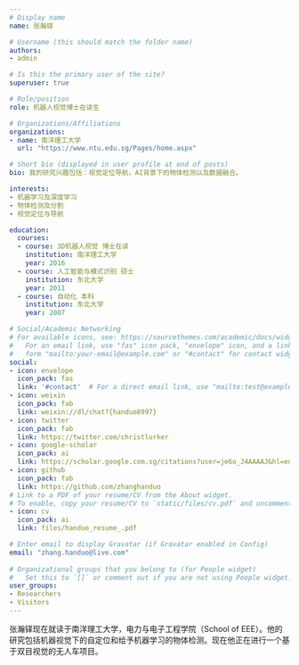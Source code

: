 ```yaml
---
# Display name
name: 张瀚铎

# Username (this should match the folder name)
authors:
- admin

# Is this the primary user of the site?
superuser: true

# Role/position
role: 机器人视觉博士在读生

# Organizations/Affiliations
organizations:
- name: 南洋理工大学
  url: "https://www.ntu.edu.sg/Pages/home.aspx"

# Short bio (displayed in user profile at end of posts)
bio: 我的研究兴趣包括：视觉定位导航，AI背景下的物体检测以及数据融合。

interests:
- 机器学习及深度学习
- 物体检测及分割
- 视觉定位与导航

education:
  courses:
  - course: 3D机器人视觉 博士在读
    institution: 南洋理工大学
    year: 2016
  - course: 人工智能与模式识别 硕士
    institution: 东北大学
    year: 2011
  - course: 自动化 本科
    institution: 东北大学
    year: 2007

# Social/Academic Networking
# For available icons, see: https://sourcethemes.com/academic/docs/widgets/#icons
#   For an email link, use "fas" icon pack, "envelope" icon, and a link in the
#   form "mailto:your-email@example.com" or "#contact" for contact widget.
social:
- icon: envelope
  icon_pack: fas
  link: '#contact'  # For a direct email link, use "mailto:test@example.org".
- icon: weixin
  icon_pack: fab
  link: weixin://dl/chat?{handuo8997}
- icon: twitter
  icon_pack: fab
  link: https://twitter.com/christlurker
- icon: google-scholar
  icon_pack: ai
  link: https://scholar.google.com.sg/citations?user=je6o_J4AAAAJ&hl=en
- icon: github
  icon_pack: fab
  link: https://github.com/zhanghanduo
# Link to a PDF of your resume/CV from the About widget.
# To enable, copy your resume/CV to `static/files/cv.pdf` and uncomment the lines below.  
- icon: cv
  icon_pack: ai
  link: files/handuo_resume_.pdf

# Enter email to display Gravatar (if Gravatar enabled in Config)
email: "zhang.handuo@live.com"
  
# Organizational groups that you belong to (for People widget)
#   Set this to `[]` or comment out if you are not using People widget.  
user_groups:
- Researchers
- Visitors
---
```


张瀚铎现在就读于南洋理工大学，电力与电子工程学院（School of EEE）。他的研究包括机器视觉下的自定位和给予机器学习的物体检测。现在他正在进行一个基于双目视觉的无人车项目。